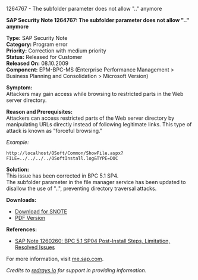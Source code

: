 1264767 - The subfolder parameter does not allow ".." anymore

**SAP Security Note 1264767: The subfolder parameter does not allow ".." anymore**

**Type:** SAP Security Note  
**Category:** Program error  
**Priority:** Correction with medium priority  
**Status:** Released for Customer  
**Released On:** 08.10.2009  
**Component:** EPM-BPC-MS (Enterprise Performance Management > Business Planning and Consolidation > Microsoft Version)  

**Symptom:**  
Attackers may gain access while browsing to restricted parts in the Web server directory.

**Reason and Prerequisites:**  
Attackers can access restricted parts of the Web server directory by manipulating URLs directly instead of following legitimate links. This type of attack is known as "forceful browsing."

*Example:*
```
http://localhost/OSoft/Common/ShowFile.aspx?FILE=../../../../OSoftInstall.log&TYPE=DOC
```

**Solution:**  
This issue has been corrected in BPC 5.1 SP4.  
The subfolder parameter in the file manager service has been updated to disallow the use of "..", preventing directory traversal attacks.

**Downloads:**  
- [Download for SNOTE](https://notesdownloads.sap.com/note/0040000016651142017)  
- [PDF Version](https://userapps.support.sap.com/sap/support/sfm/notes/print/0001264767?language=en-US&token=D6D805779A44967F615B807BB0768A80)

**References:**  
- [SAP Note 1260260: BPC 5.1 SP04 Post-Install Steps, Limitation, Resolved Issues](https://me.sap.com/notes/1260260)

For more information, visit [me.sap.com](https://me.sap.com/).

*Credits to [redrays.io](https://redrays.io) for support in providing information.*